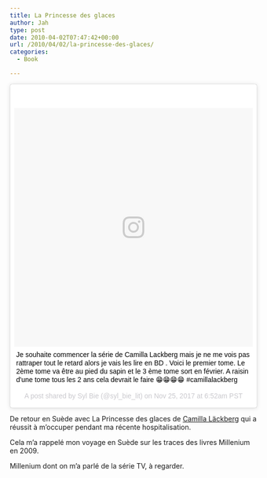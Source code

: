 ```yaml
---
title: La Princesse des glaces
author: Jah
type: post
date: 2010-04-02T07:47:42+00:00
url: /2010/04/02/la-princesse-des-glaces/
categories:
  - Book

---
```

<blockquote class="instagram-media" data-instgrm-captioned data-instgrm-version="7" style=" background:#FFF; border:0; border-radius:3px; box-shadow:0 0 1px 0 rgba(0,0,0,0.5),0 1px 10px 0 rgba(0,0,0,0.15); margin: 1px; max-width:658px; padding:0; width:99.375%; width:-webkit-calc(100% - 2px); width:calc(100% - 2px);"><div style="padding:8px;"> <div style=" background:#F8F8F8; line-height:0; margin-top:40px; padding:50.0% 0; text-align:center; width:100%;"> <div style=" background:url(data:image/png;base64,iVBORw0KGgoAAAANSUhEUgAAACwAAAAsCAMAAAApWqozAAAABGdBTUEAALGPC/xhBQAAAAFzUkdCAK7OHOkAAAAMUExURczMzPf399fX1+bm5mzY9AMAAADiSURBVDjLvZXbEsMgCES5/P8/t9FuRVCRmU73JWlzosgSIIZURCjo/ad+EQJJB4Hv8BFt+IDpQoCx1wjOSBFhh2XssxEIYn3ulI/6MNReE07UIWJEv8UEOWDS88LY97kqyTliJKKtuYBbruAyVh5wOHiXmpi5we58Ek028czwyuQdLKPG1Bkb4NnM+VeAnfHqn1k4+GPT6uGQcvu2h2OVuIf/gWUFyy8OWEpdyZSa3aVCqpVoVvzZZ2VTnn2wU8qzVjDDetO90GSy9mVLqtgYSy231MxrY6I2gGqjrTY0L8fxCxfCBbhWrsYYAAAAAElFTkSuQmCC); display:block; height:44px; margin:0 auto -44px; position:relative; top:-22px; width:44px;"></div></div> <p style=" margin:8px 0 0 0; padding:0 4px;"> <a href="https://www.instagram.com/p/Bb7BjzEAc5x/" style=" color:#000; font-family:Arial,sans-serif; font-size:14px; font-style:normal; font-weight:normal; line-height:17px; text-decoration:none; word-wrap:break-word;" target="_blank">Je souhaite commencer la série de Camilla Lackberg mais je ne me vois pas rattraper tout le retard alors je vais les lire en BD . Voici le premier tome. Le 2ème tome va être au pied du sapin et le 3 ème tome sort en février. A raisin d&#39;une tome tous les 2 ans cela devrait le faire 😁😁😁😁 #camillalackberg</a></p> <p style=" color:#c9c8cd; font-family:Arial,sans-serif; font-size:14px; line-height:17px; margin-bottom:0; margin-top:8px; overflow:hidden; padding:8px 0 7px; text-align:center; text-overflow:ellipsis; white-space:nowrap;">A post shared by Syl Bie (@syl_bie_lit) on <time style=" font-family:Arial,sans-serif; font-size:14px; line-height:17px;" datetime="2017-11-25T14:52:42+00:00">Nov 25, 2017 at 6:52am PST</time></p></div></blockquote> <script async defer src="//platform.instagram.com/en_US/embeds.js"></script>

De retour en Suède avec La Princesse des glaces de [Camilla Läckberg][1] qui a réussit à m&#8217;occuper pendant ma récente hospitalisation.

Cela m&#8217;a rappelé mon voyage en Suède sur les traces des livres Millenium en 2009.

Millenium dont on m&#8217;a parlé de la série TV, à regarder.

 [1]: http://fr.wikipedia.org/wiki/Camilla_L%C3%A4ckberg "Wikipedia.org"
